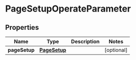 
# PageSetupOperateParameter

## Properties
Name | Type | Description | Notes
------------ | ------------- | ------------- | -------------
**pageSetup** | [**PageSetup**](PageSetup.md) |  |  [optional]



